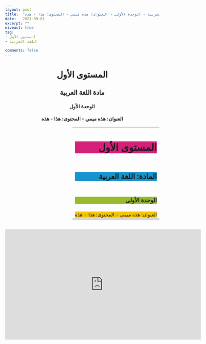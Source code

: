 ```yaml
---
layout: post
title:  "المستوى الأول - مادة اللغة العربية - الوحدة الأولى - العنوان: هذه ميمي - المحتوى: هذا - هذه"
date:   2021-09-01
excerpt: ""
niveau1: true
tag:
- المستوى الأول 
- اللغة العربية

comments: false
---
```


<center>
<h1>
المستوى الأول
</h1>
<h2>
مادة اللغة العربية
</h2>
<h3>
الوحدة الأول
<br><br>
العنوان: هذه ميمي - المحتوى: هذا - هذه
</h3>
<table dir="rtl" style="width: 100%;">

  <tbody>
<tr>
    <td><div style="background-color: #d5207a;">
<h1>المستوى الأول</h1></div>
</td>

  </tr>
<tr>
    <td><div style="background-color: #1794ce; ">
<h2>المادة: اللغة العربية</h2></div>
</td>

  </tr>
<tr>
    <td><div style="background-color: #97bb2a; ">
<h3>الوحدة الأولى</h3></div>
</td>
</tr>
<tr>
    <td><div style="background-color: #f4c500; ">
العنوان: هذه ميمي - المحتوى: هذا - هذه</div>
</td>
</tr>
</tbody></table>
<br>
<iframe width="640" height="360" src="https://www.youtube.com/embed/s1cfMnh0f00?rel=0&enablejsapi=1" allowfullscreen frameborder="0" ></iframe>

</center>